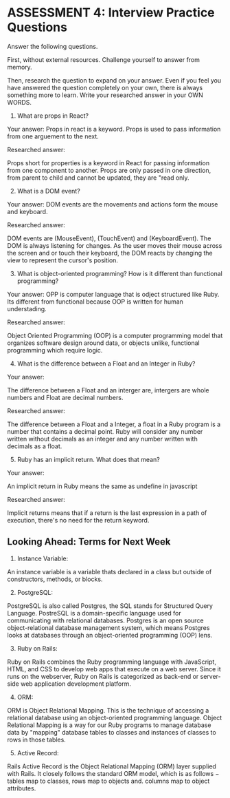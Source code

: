 # ASSESSMENT 4: Interview Practice Questions
Answer the following questions.

First, without external resources. Challenge yourself to answer from memory.

Then, research the question to expand on your answer. Even if you feel you have answered the question completely on your own, there is always something more to learn. Write your researched answer in your OWN WORDS.  

1. What are props in React?

  Your answer: Props in react is a keyword. Props is used to pass information from one arguement to the next. 

  Researched answer:

  Props short for properties is a keyword in React for passing information from one component to another. Props are only passed in one direction, from parent to child and cannot be updated, they are "read only.

2. What is a DOM event?

  Your answer: DOM events are the movements and actions form the mouse and keyboard.

  Researched answer:

  DOM events are (MouseEvent), (TouchEvent) and (KeyboardEvent). The DOM is always listening for changes. As the user moves their mouse across the screen and or touch their keyboard, the DOM reacts by changing the view to represent the cursor's position.


3. What is object-oriented programming? How is it different than functional programming?

  Your answer: OPP is computer language that is odject structured like Ruby. Its different from functional because OOP is written for human understading.

  Researched answer:

  Object Oriented Programming (OOP) is a computer programming model that organizes software design around data, or objects unlike, functional programming which require logic.


4. What is the difference between a Float and an Integer in Ruby?

  Your answer: 
  
  The difference between a Float and an interger are, intergers are whole numbers and Float are decimal numbers. 

  Researched answer:

  The difference between a Float and a Integer, a float in a Ruby program is a number that contains a decimal point. Ruby will consider any number written without decimals as an integer and any number written with decimals as a float. 

5. Ruby has an implicit return. What does that mean?

  Your answer:

  An implicit return in Ruby means the same as undefine in javascript 

  Researched answer:

  Implicit returns means that if a return is the last expression in a path of execution, there's no need for the return keyword.
  

## Looking Ahead: Terms for Next Week

1. Instance Variable: 

 An instance variable is a variable thats declared in a class but outside of constructors, methods, or blocks. 

2. PostgreSQL:

 PostgreSQL is also called Postgres, the SQL stands for Structured Query Language. PostreSQL is a domain-specific language used for communicating with relational databases. Postgres is an open source object-relational database management system, which means Postgres looks at databases through an object-oriented programming (OOP) lens.

3. Ruby on Rails:

 Ruby on Rails combines the Ruby programming language with JavaScript, HTML, and CSS to develop web apps that execute on a web server. Since it runs on the webserver, Ruby on Rails is categorized as back-end or server-side web application development platform.

4. ORM:

ORM is Object Relational Mapping. This is the technique of accessing a relational database using an object-oriented programming language. Object Relational Mapping is a way for our Ruby programs to manage database data by "mapping" database tables to classes and instances of classes to rows in those tables.

5. Active Record:


Rails Active Record is the Object Relational Mapping (ORM) layer supplied with Rails. It closely follows the standard ORM model, which is as follows − tables map to classes, rows map to objects and. columns map to object attributes.

